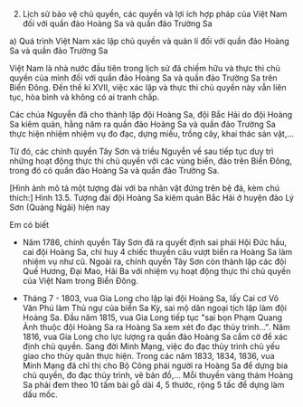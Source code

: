 2. Lịch sử bảo vệ chủ quyền, các quyền và lợi ích hợp pháp của Việt Nam đối với quần đảo Hoàng Sa và quần đảo Trường Sa

a) Quá trình Việt Nam xác lập chủ quyền và quản lí đối với quần đảo Hoàng Sa và quần đảo Trường Sa

Việt Nam là nhà nước đầu tiên trong lịch sử đã chiếm hữu và thực thi chủ quyền của mình đối với quần đảo Hoàng Sa và quần đảo Trường Sa trên Biển Đông. Đến thế kỉ XVII, việc xác lập và thực thi chủ quyền này vẫn liên tục, hòa bình và không có ai tranh chấp.

Các chúa Nguyễn đã cho thành lập đội Hoàng Sa, đội Bắc Hải do đội Hoàng Sa kiêm quản, hằng năm ra quần đảo Hoàng Sa và quần đảo Trường Sa thực hiện nhiệm nhiệm vụ đo đạc, dựng miếu, trồng cây, khai thác sản vật,...

Từ đó, các chính quyền Tây Sơn và triều Nguyễn về sau tiếp tục duy trì những hoạt động thực thi chủ quyền với các vùng biển, đảo trên Biển Đông, trong đó có quần đảo Hoàng Sa và quần đảo Trường Sa.

[Hình ảnh mô tả một tượng đài với ba nhân vật đứng trên bệ đá, kèm chú thích:]
Hình 13.5. Tượng đài đội Hoàng Sa kiêm quản Bắc Hải ở huyện đảo Lý Sơn (Quảng Ngãi) hiện nay

Em có biết
- Năm 1786, chính quyền Tây Sơn đã ra quyết định sai phái Hội Đức hầu, cai đội Hoàng Sa, chỉ huy 4 chiếc thuyền câu vượt biển ra Hoàng Sa làm nhiệm vụ như cũ. Ngoài ra, chính quyền Tây Sơn còn thành lập các đội Quế Hương, Đại Mao, Hải Ba với nhiệm vụ hoạt động thực thi chủ quyền của Việt Nam trong Biển Đông.

- Tháng 7 - 1803, vua Gia Long cho lập lại đội Hoàng Sa, lấy Cai cơ Võ Văn Phú làm Thủ ngự của biển Sa Kỳ, sai mộ dân ngoại tịch lập làm đội Hoàng Sa. Đầu năm 1815, vua Gia Long tiếp tục "sai bọn Phạm Quang Ảnh thuộc đội Hoàng Sa ra Hoàng Sa xem xét đo đạc thủy trình...". Năm 1816, vua Gia Long cho lực lượng ra quần đảo Hoàng Sa cắm cờ để xác định chủ quyền. Sang đời Minh Mạng, việc đo đạc thủy trình chủ yếu giao cho thủy quân thực hiện. Trong các năm 1833, 1834, 1836, vua Minh Mạng đã chỉ thị cho Bộ Công phái người ra Hoàng Sa để dựng bia chủ quyền, đo đạc thủy trình, vẽ bản đồ,... Mỗi thuyền vàng thám Hoàng Sa phải đem theo 10 tấm bài gỗ dài 4, 5 thước, rộng 5 tấc để dựng làm dấu mốc.
